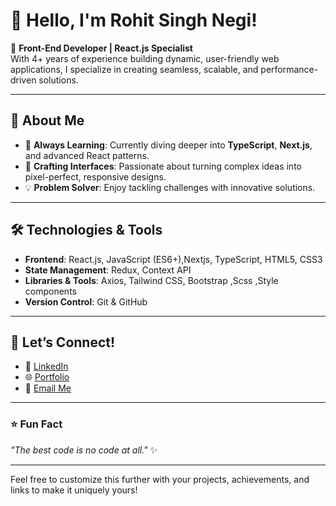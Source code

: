 # 👋 Hello, I'm Rohit Singh Negi!  

🌟 **Front-End Developer | React.js Specialist**  
With 4+ years of experience building dynamic, user-friendly web applications, I specialize in creating seamless, scalable, and performance-driven solutions.

---

## 🚀 About Me  
- 🌱 **Always Learning**: Currently diving deeper into **TypeScript**, **Next.js**, and advanced React patterns.  
- 🎨 **Crafting Interfaces**: Passionate about turning complex ideas into pixel-perfect, responsive designs.  
- 💡 **Problem Solver**: Enjoy tackling challenges with innovative solutions.  

---

## 🛠️ Technologies & Tools  
- **Frontend**: React.js, JavaScript (ES6+),Nextjs, TypeScript, HTML5, CSS3  
- **State Management**: Redux, Context API  
- **Libraries & Tools**: Axios, Tailwind CSS, Bootstrap ,Scss ,Style components 
- **Version Control**: Git & GitHub  

---

## 🤝 Let’s Connect!  
- 💼 [LinkedIn](https://www.linkedin.com/in/rohitsingh099)  
- 🌐 [Portfolio](https://yourportfolio.com)  
- 📧 [Email Me](mailto:rohitsinghnegi977@gmail.com)  

---

### ⭐ Fun Fact  
_"The best code is no code at all."_ ✨  

---

Feel free to customize this further with your projects, achievements, and links to make it uniquely yours!
